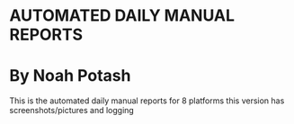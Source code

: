 # AUTOMATED DAILY MANUAL REPORTS
# By Noah Potash

This is the automated daily manual reports for 8 platforms this version has screenshots/pictures and logging

